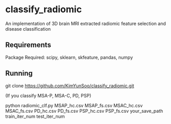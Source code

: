 # classify_radiomic
An implementation of 3D brain MRI extracted radiomic feature selection and disease classification

## Requirements
Package Required: scipy, sklearn, skfeature, pandas, numpy 

## Running
git clone https://github.com/KimYunSoo/classify_radiomic.git

(If you classify MSA-P, MSA-C, PD, PSP)

python radiomic_clf.py MSAP_hc.csv MSAP_fs.csv MSAC_hc.csv MSAC_fs.csv PD_hc.csv PD_fs.csv PSP_hc.csv PSP_fs.csv your_save_path train_iter_num test_iter_num
